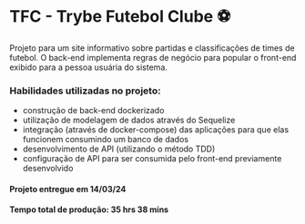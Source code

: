 <!-- Olá, Tryber!
Esse é apenas um arquivo inicial para o README do seu projeto.
É essencial que você preencha esse documento por conta própria, ok?
Não deixe de usar nossas dicas de escrita de README de projetos, e deixe sua criatividade brilhar!
:warning: IMPORTANTE: você precisa deixar nítido:
- quais arquivos/pastas foram desenvolvidos por você; 
- quais arquivos/pastas foram desenvolvidos por outra pessoa estudante;
- quais arquivos/pastas foram desenvolvidos pela Trybe.
-->

# TFC - Trybe Futebol Clube ⚽️

Projeto para um site informativo sobre partidas e classificações de times de futebol. O back-end implementa regras de negócio para popular o front-end exibido para a pessoa usuária do sistema.

### Habilidades utilizadas no projeto:

- construção de back-end dockerizado
- utilização de modelagem de dados através do Sequelize
- integração (através de docker-compose) das aplicações para que elas funcionem consumindo um banco de dados
- desenvolvimento de API (utilizando o método TDD)
- configuração de API para ser consumida pelo front-end previamente desenvolvido

#### Projeto entregue em 14/03/24
#### Tempo total de produção: 35 hrs 38 mins

